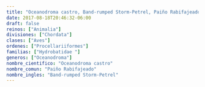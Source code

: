 ```yaml
---
title: "Oceanodroma castro, Band-rumped Storm-Petrel, Paiño Rabifajeado"
date: 2017-08-18T20:46:32-06:00
draft: false
reinos: ["Animalia"]
divisiones: ["Chordata"]
clases: ["Aves"]
ordenes: ["Procellariiformes"]
familias: ["Hydrobatidae "]
generos: ["Oceanodroma"]
nombre_cientifico: "Oceanodroma castro"
nombre_comun: "Paiño Rabifajeado"
nombre_ingles: "Band-rumped Storm-Petrel"
---
```

